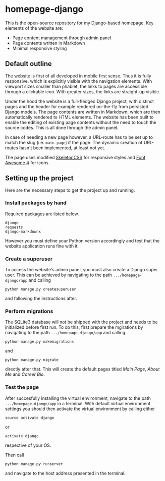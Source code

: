 # homepage-django

This is the open-source repository for my Django-based homepage. Key elements of the website are:

 - Page content management through admin panel
 - Page contents written in Markdown
 - Minimal responsive styling

## Default outline

The website is first of all developed in mobile first sense. Thus it is fully responsive, which is explicitly visible with the navigation elements. With viewport sizes smaller than phablet, the links to pages are accessible through a clickable icon. With greater sizes, the links are straight-up visible.

Under the hood the website is a full-fledged Django project, with distinct pages and the header for example rendered on-the-fly from persisted Django models. The page contents are written in Markdown, which are then automatically rendered to HTML elements. The website has been built to enable the editing of existing page contents without the need to touch the source codes. This is all done through the admin panel.

In case of needing a new page however, a URL-route has to be set up to match the slug (i.e. `main-page`) if the page. The dynamic creation of URL-routes hasn't been implemented, at least not yet.

The page uses modified [SkeletonCSS](www.getskeleton.com) for responsive styles and [Font Awesome 4](http://fontawesome.io/) for icons.

## Setting up the project

Here are the necessary steps to get the project up and running.

### Install packages by hand

Required packages are listed below. 

    django
    requests
    django-markdownx

However you must define your Python version accordingly and test that the website application runs fine with it.

### Create a superuser

To access the website's admin panel, you must also create a Django super user. This can be achieved by navigating to the path `.../homepage-django/app` and calling

    python manage.py createsuperuser

and following the instructions after.

### Perform migrations

The SQLite3 database will not be shipped with the project and needs to be initialized before first run. To do this, first prepare the mgirations by navigating to the path `.../homepage-django/app` and calling

    python manage.py makemigrations

and

    python manage.py migrate

directly after that. This will create the default pages titled *Main Page*, *About Me* and *Career Bio*. 

### Test the page

After succesfully installing the virtual environment, navigate to the path `.../homepage-django/app` in a terminal. With default virtual environment settings you should then activate the virtual environment by calling either

    source activate django

or
    
    activate django

respective of your OS.

Then call

    python manage.py runserver

and navigate to the host address presented in the terminal.
